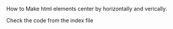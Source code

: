 How to Make html elements center by horizontally and verically.

Check the code from the index file
